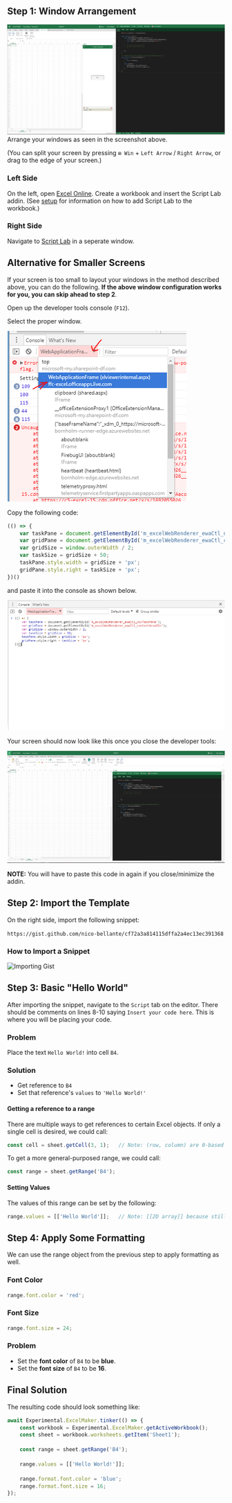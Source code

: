 ## Step 1: Window Arrangement
![Maker Window Arrangement](../media/maker/WindowArrangement.png)
Arrange your windows as seen in the screenshot above.

(You can split your screen by pressing `⊞ Win` + `Left Arrow` / `Right Arrow`, or drag to the edge of your screen.)
### Left Side
On the left, open [Excel Online](https://office.live.com/start/excel.aspx). Create a workbook and insert the Script Lab addin. (See [setup](../misc/setup.md) for information on how to add Script Lab to the workbook.)
### Right Side
Navigate to [Script Lab](https://bornholm-edge.azurewebsites.net/) in a seperate window.

## Alternative for Smaller Screens
If your screen is too small to layout your windows in the method described above, you can do the following. **If the above window configuration works for you, you can skip ahead to step 2**.

Open up the developer tools console (`F12`).

Select the proper window.

![WebApplicationFrame](../media/maker/SelectProperWindow.png)

Copy the following code:
```javascript
(() => {
    var taskPane = document.getElementById('m_excelWebRenderer_ewaCtl_novTaskPane');
    var gridPane = document.getElementById('m_excelWebRenderer_ewaCtl_contentAreaDiv');
    var gridSize = window.outerWidth / 2;
    var taskSize = gridSize + 50;
    taskPane.style.width = gridSize + 'px';
    gridPane.style.right = taskSize + 'px';
})()
```

and paste it into the console as shown below.

![Paste Code In Console](../media/maker/PasteResizingCodeInConsole.png)

Your screen should now look like this once you close the developer tools:

![Alternative Window Setup](../media/maker/AlternativeWindowSetup.png)

**NOTE:** You will have to paste this code in again if you close/minimize the addin.

## Step 2: Import the Template
On the right side, import the following snippet:

`https://gist.github.com/nico-bellante/cf72a3a814115dffa2a4ec13ec391368`

### How to Import a Snippet
![Importing Gist](../media/Import-da.png)
## Step 3: Basic "Hello World"
After importing the snippet, navigate to the `Script` tab on the editor. There should be comments on lines 8-10 saying `Insert your code here`. This is where you will be placing your code.
### Problem
Place the text `Hello World!` into cell `B4`.

### Solution
* Get reference to `B4`
* Set that reference's `values` to `'Hello World!'`

#### Getting a reference to a range
There are multiple ways to get references to certain Excel objects. If only a single cell is desired, we could call:
```typescript
const cell = sheet.getCell(3, 1);   // Note: (row, column) are 0-based indicies
```
To get a more general-purposed range, we could call:
```typescript
const range = sheet.getRange('B4');
```

#### Setting Values
The values of this range can be set by the following:
```typescript
range.values = [['Hello World']];   // Note: [[2D array]] because still a range
```


## Step 4: Apply Some Formatting
We can use the range object from the previous step to apply formatting as well.

### Font Color
```typescript
range.font.color = 'red';
```
### Font Size
```typescript
range.font.size = 24;
```
### Problem
* Set the **font color** of `B4` to be **blue**.
* Set the **font size** of `B4` to be **16**.

## Final Solution
The resulting code should look something like:
```typescript
await Experimental.ExcelMaker.tinker(() => {
    const workbook = Experimental.ExcelMaker.getActiveWorkbook();
    const sheet = workbook.worksheets.getItem('Sheet1');

    const range = sheet.getRange('B4');

    range.values = [['Hello World!']];

    range.format.font.color = 'blue';
    range.format.font.size = 16;
});
```